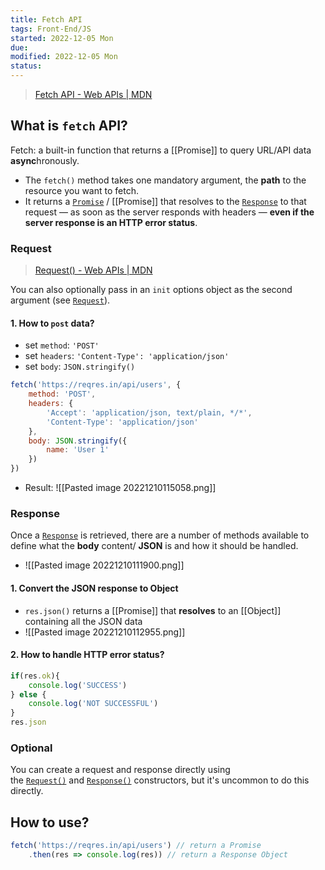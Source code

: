 ```yaml
---
title: Fetch API
tags: Front-End/JS   
started: 2022-12-05 Mon
due: 
modified: 2022-12-05 Mon
status: 
---
```

>[Fetch API - Web APIs | MDN](https://developer.mozilla.org/en-US/docs/Web/API/Fetch_API)
## What is `fetch` API?
Fetch: a built-in function that returns a [[Promise]] to query URL/API data **async**hronously.
- The `fetch()` method takes one mandatory argument, the **path** to the resource you want to fetch. 
- It returns a [`Promise`](https://developer.mozilla.org/en-US/docs/Web/JavaScript/Reference/Global_Objects/Promise) / [[Promise]] that resolves to the [`Response`](https://developer.mozilla.org/en-US/docs/Web/API/Response) to that request — as soon as the server responds with headers — **even if the server response is an HTTP error status**. 
### Request
>[Request() - Web APIs | MDN](https://developer.mozilla.org/en-US/docs/Web/API/Request/Request)

You can also optionally pass in an `init` options object as the second argument (see [`Request`](https://developer.mozilla.org/en-US/docs/Web/API/Request)).
#### 1. How to `post` data?
- set `method`: `'POST'`
- set `headers`: `'Content-Type': 'application/json'`
- set `body`: `JSON.stringify()`
```js
fetch('https://reqres.in/api/users', {
	method: 'POST',
	headers: {
		'Accept': 'application/json, text/plain, */*',
		'Content-Type': 'application/json'
	},
	body: JSON.stringify({
		name: 'User 1'
	}) 
})
```
- Result: ![[Pasted image 20221210115058.png]]
### Response
Once a [`Response`](https://developer.mozilla.org/en-US/docs/Web/API/Response) is retrieved, there are a number of methods available to define what the **body** content/ **JSON** is and how it should be handled.
- ![[Pasted image 20221210111900.png]]
#### 1. Convert the JSON response to Object
- `res.json()` returns a [[Promise]] that **resolves** to an [[Object]] containing all the JSON data
- ![[Pasted image 20221210112955.png]]
#### 2. How to handle HTTP error status?
```js
if(res.ok){
	console.log('SUCCESS')
} else {
	console.log('NOT SUCCESSFUL')
}
res.json
```
### Optional
You can create a request and response directly using the [`Request()`](https://developer.mozilla.org/en-US/docs/Web/API/Request/Request "Request()") and [`Response()`](https://developer.mozilla.org/en-US/docs/Web/API/Response/Response "Response()") constructors, but it's uncommon to do this directly.
## How to use?
```js
fetch('https://reqres.in/api/users') // return a Promise
	.then(res => console.log(res)) // return a Response Object
	
```